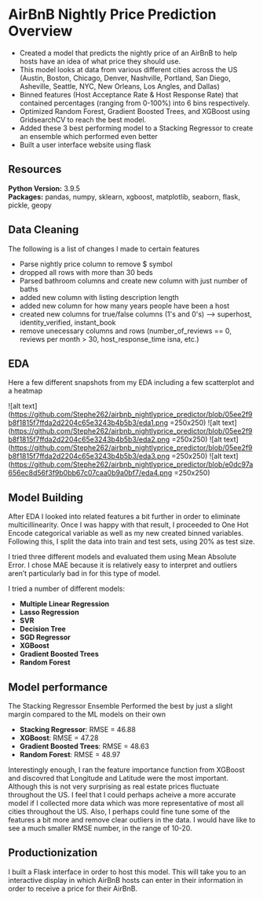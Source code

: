 # AirBnB Nightly Price Prediction Overview
* Created a model that predicts the nightly price of an AirBnB to help hosts have an idea of what price they should use.
* This model looks at data from various different cities across the US (Austin, Boston, Chicago, Denver, Nashville, Portland, San Diego, Asheville, Seattle, NYC, New Orleans, Los Angles, and Dallas)
* Binned features (Host Acceptance Rate & Host Response Rate) that contained percentages (ranging from 0-100%) into 6 bins respectively. 
* Optimized Random Forest, Gradient Boosted Trees, and XGBoost using GridsearchCV to reach the best model.
* Added these 3 best performing model to a Stacking Regressor to create an ensemble which performed even better
* Built a user interface website using flask

## Resources
**Python Version:** 3.9.5  
**Packages:** pandas, numpy, sklearn, xgboost, matplotlib, seaborn, flask, pickle, geopy

## Data Cleaning
The following is a list of changes I made to certain features

* Parse nightly price column to remove $ symbol
* dropped all rows with more than 30 beds
* Parsed bathroom columns and create new column with just number of baths
* added new column with listing description length
* added new column for how many years people have been a host
* created new columns for true/false columns (1's and 0's) --> superhost, identity_verified, instant_book
* remove unecessary columns and rows (number_of_reviews == 0, reviews per month > 30, host_response_time isna, etc.)   



## EDA
Here a few different snapshots from my EDA including a few scatterplot and a heatmap

![alt text](https://github.com/Stephe262/airbnb_nightlyprice_predictor/blob/05ee2f9b8f1815f7ffda2d2204c65e3243b4b5b3/eda1.png =250x250)
![alt text](https://github.com/Stephe262/airbnb_nightlyprice_predictor/blob/05ee2f9b8f1815f7ffda2d2204c65e3243b4b5b3/eda2.png =250x250)
![alt text](https://github.com/Stephe262/airbnb_nightlyprice_predictor/blob/05ee2f9b8f1815f7ffda2d2204c65e3243b4b5b3/eda3.png =250x250)
![alt text](https://github.com/Stephe262/airbnb_nightlyprice_predictor/blob/e0dc97a656ec8d56f3f9b0bb67c07caa0b9a0bf7/eda4.png =250x250)



## Model Building 

After EDA I looked into related features a bit further in order to eliminate multicillinearity. Once I was happy with that result, I proceeded to One Hot Encode categorical variable as well as my new created binned variables. Following this, I split the data into train and test sets, using 20% as test size.

I tried three different models and evaluated them using Mean Absolute Error. I chose MAE because it is relatively easy to interpret and outliers aren’t particularly bad in for this type of model.   

I tried a number of different models:
* **Multiple Linear Regression**
* **Lasso Regression**
* **SVR**
* **Decision Tree**
* **SGD Regressor**
*	**XGBoost** 
*	**Gradient Boosted Trees**
*	**Random Forest**
 

## Model performance
The Stacking Regressor Ensemble Performed the best by just a slight margin compared to the ML models on their own
* **Stacking Regressor**: RMSE = 46.88
*	**XGBoost**: RMSE = 47.28
*	**Gradient Boosted Trees**: RMSE = 48.63
*	**Random Forest**: RMSE = 48.97

Interestingly enough, I ran the feature importance function from XGBoost and discovred that Longitude and Latitude were the most important. Although this is not very surprising as real estate prices fluctuate throughout the US. I feel that I could perhaps acheive a more accurate model if I collected more data which was more representative of most all cities throughout the US. Also, I perhaps could fine tune some of the features a bit more and remove clear outliers in the data. I would have like to see a much smaller RMSE number, in the range of 10-20. 

## Productionization 
I built a Flask interface in order to host this model. This will take you to an interactive display in which AirBnB hosts can enter in their information in order to receive a price for their AirBnB.
